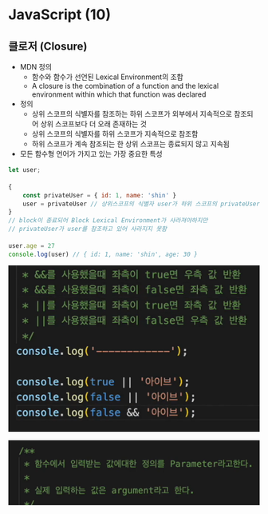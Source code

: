 # JavaScript (10)

## 클로저 (Closure)

- MDN 정의 
  - 함수와 함수가 선언된 Lexical Environment의 조합
  - A closure is the combination of a function and the lexical environment within which that function was declared
- 정의
  - 상위 스코프의 식별자를 참조하는 하위 스코프가 외부에서 지속적으로 참조되어 상위 스코프보다 더 오래 존재하는 것
  - 상위 스코프의 식별자를 하위 스코프가 지속적으로 참조함
  - 하위 스코프가 계속 참조되는 한 상위 스코프는 종료되지 않고 지속됨
- 모든 함수형 언어가 가지고 있는 가장 중요한 특성

```js
let user;

{
    const privateUser = { id: 1, name: 'shin' }
    user = privateUser // 상위스코프의 식별자 user가 하위 스코프의 privateUser를 참조
}
// block이 종료되어 Block Lexical Environment가 사라져야하지만
// privateUser가 user를 참조하고 있어 사라지지 못함

user.age = 27
console.log(user) // { id: 1, name: 'shin', age: 30 }
```

![image-20231102160730410](JavaScript(10).assets/image-20231102160730410.png)

![image-20231102161923332](JavaScript(10).assets/image-20231102161923332.png)
